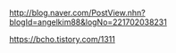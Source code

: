  http://blog.naver.com/PostView.nhn?blogId=angelkim88&logNo=221702038231 

 https://bcho.tistory.com/1311 
